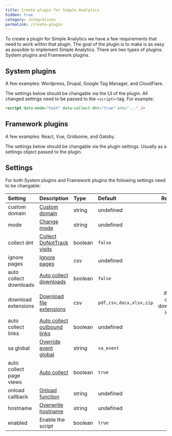 ```yaml
---
title: Create plugin for Simple Analytics
hidden: true
category: integrations
permalink: /create-plugin
---
```


To create a plugin for Simple Analytics we have a few requirements that need to work within that plugin. The goal of the plugin is to make is as easy as possible to implement Simple Analytics. There are two types of plugins: System plugins and Framework plugins.

## System plugins

A few examples: Wordpress, Drupal, Google Tag Manager, and CloudFlare.

The settings below should be changable via the UI of the plugin. All changed settings need to be passed to the `<script>`-tag. For example:

```html
<script data-mode="hash" data-collect-dnt="true" src="..." />
```

## Framework plugins

A few examples: React, Vue, Gridsome, and Gatsby.

The settings below should be changable via the plugin settings. Usually as a settings object passed to the plugin. 

## Settings

For both System plugins and Framework plugins the following settings need to be changable:

|Setting|Description|Type|Default|Required|Example|
|:---|:---|:---|:---|:---:|:---|
|custom domain|[Custom domain](https://docs.simpleanalytics.com/bypass-ad-blockers)|string|undefined|no|`simple.example.com`|
|mode|[Change mode](https://docs.simpleanalytics.com/hash-mode)|string|undefined|no|`hash`|
|collect dnt|[Collect DoNotTrack visits](https://docs.simpleanalytics.com/dnt)|boolean|`false`|no|`true`|
|ignore pages|[Ignore pages](https://docs.simpleanalytics.com/ignore-pages)|csv|undefined|no|`/search/*,/account/*,/vouchers`|
|auto collect downloads|[Auto collect downloads](https://docs.simpleanalytics.com/automated-events)|boolean|`false`|no|`true`|
|download extensions|[Download file extensions](https://docs.simpleanalytics.com/automated-events)|csv|`pdf,csv,docx,xlsx,zip`|if "auto collect downloads" is `true`|`pdf,txt`|
|auto collect links|[Auto collect outbound links](https://docs.simpleanalytics.com/automated-events)|boolean|undefined|no|`true`|
|sa global|[Override event global](https://docs.simpleanalytics.com/events#the-variable-sa_event-is-already-used)|string|`sa_event`|no|`ba_event`|
|auto collect page views|[Auto collect](https://docs.simpleanalytics.com/trigger-custom-page-views#use-custom-collection-anyway)|boolean|`true`|no|`false`|
|onload callback|[Onload function](https://docs.simpleanalytics.com/trigger-custom-page-views#use-custom-collection-anyway)|string|undefined|no|`onloadCallback()`|
|hostname|[Overwrite hostname](https://docs.simpleanalytics.com/overwrite-domain-name)|string|undefined|no|`otherdomain.com`|
|enabled|Enable the script|boolean|`true`|no|`false`|

